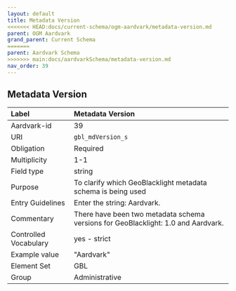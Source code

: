 ```yaml
---
layout: default
title: Metadata Version
<<<<<<< HEAD:docs/current-schema/ogm-aardvark/metadata-version.md
parent: OGM Aardvark
grand_parent: Current Schema
=======
parent: Aardvark Schema
>>>>>>> main:docs/aardvarkSchema/metadata-version.md
nav_order: 39
---
```


## Metadata Version

| Label                 | Metadata Version                                                                  |
|:----------------------|:----------------------------------------------------------------------------------|
| Aardvark-id           | 39                                                                                |
| URI                   | `gbl_mdVersion_s`                                                                 |
| Obligation            | Required                                                                          |
| Multiplicity          | 1-1                                                                               |
| Field type            | string                                                                            |
| Purpose               | To clarify which GeoBlacklight metadata schema is being used                      |
| Entry Guidelines      | Enter the string: Aardvark.                                                       |
| Commentary            | There have been two metadata schema versions for GeoBlacklight: 1.0 and Aardvark. |
| Controlled Vocabulary | yes - strict                                                                      |
| Example value         | "Aardvark"                                                                        |
| Element Set           | GBL                                                                               |
| Group                 | Administrative                                                                    |
